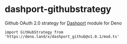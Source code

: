 # dashport-githubstrategy
Github OAuth 2.0 strategy for [Dashport](https://github.com/oslabs-beta/dashport) module for Deno
```
import GitHubStrategy from 'https://deno.land/x/dashport_github@v1.0.1/mod.ts'
```
